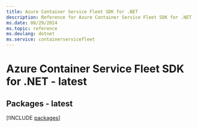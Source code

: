 ```yaml
---
title: Azure Container Service Fleet SDK for .NET
description: Reference for Azure Container Service Fleet SDK for .NET
ms.date: 08/29/2024
ms.topic: reference
ms.devlang: dotnet
ms.service: containerservicefleet
---
```

# Azure Container Service Fleet SDK for .NET - latest
## Packages - latest
[!INCLUDE [packages](container-service-fleet-index.md)]